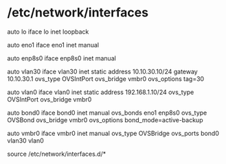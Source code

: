 # /etc/network/interfaces

auto lo
iface lo inet loopback

auto eno1
iface eno1 inet manual

auto enp8s0
iface enp8s0 inet manual

auto vlan30
iface vlan30 inet static
        address 10.10.30.10/24
        gateway 10.10.30.1
        ovs_type OVSIntPort
        ovs_bridge vmbr0
        ovs_options tag=30

auto vlan0
iface vlan0 inet static
        address 192.168.1.10/24
        ovs_type OVSIntPort
        ovs_bridge vmbr0

auto bond0
iface bond0 inet manual
        ovs_bonds eno1 enp8s0
        ovs_type OVSBond
        ovs_bridge vmbr0
        ovs_options bond_mode=active-backup

auto vmbr0
iface vmbr0 inet manual
        ovs_type OVSBridge
        ovs_ports bond0 vlan30 vlan0

source /etc/network/interfaces.d/*